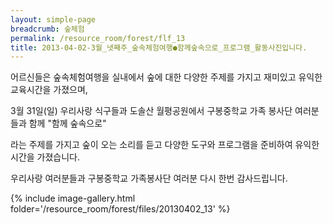 ```yaml
--- 
layout: simple-page 
breadcrumb: 숲체험 
permalink: /resource_room/forest/flf_13
title: 2013-04-02-3월_넷째주_숲속체험여행●함께숲속으로_프로그램_활동사진입니다.
--- 
```

어르신들은 숲속체험여행을 실내에서 숲에 대한 다양한 주제를 가지고 재미있고 유익한 교육시간을 가졌으며,

3월 31일(일) 우리사랑 식구들과 도솔산 월평공원에서 구봉중학교 가족 봉사단 여러분들과 함께 "함께 숲속으로"

라는 주제를 가지고 숲이 오는 소리를 듣고 다양한 도구와 프로그램을 준비하여 유익한 시간을 가졌습니다.

우리사랑 여러분들과 구봉중학교 가족봉사단 여러분 다시 한번 감사드립니다. 

{% include image-gallery.html folder='/resource_room/forest/files/20130402_13' %}